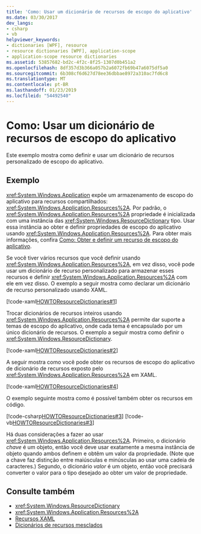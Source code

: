 ```yaml
---
title: 'Como: Usar um dicionário de recursos de escopo do aplicativo'
ms.date: 03/30/2017
dev_langs:
- csharp
- vb
helpviewer_keywords:
- dictionaries [WPF], resource
- resource dictionaries [WPF], application-scope
- application-scope resource dictionaries
ms.assetid: 53857682-bd2c-4f2c-8f25-1307d0b451a2
ms.openlocfilehash: 8df357d3b366a057b2a6072fb69b47a6075df5a0
ms.sourcegitcommit: 6b308cf6d627d78ee36dbbae8972a310ac7fd6c8
ms.translationtype: MT
ms.contentlocale: pt-BR
ms.lasthandoff: 01/23/2019
ms.locfileid: "54492540"
---
```

# <a name="how-to-use-an-application-scope-resource-dictionary"></a>Como: Usar um dicionário de recursos de escopo do aplicativo
Este exemplo mostra como definir e usar um dicionário de recursos personalizado de escopo do aplicativo.  
  
## <a name="example"></a>Exemplo  
 <xref:System.Windows.Application> expõe um armazenamento de escopo do aplicativo para recursos compartilhados: <xref:System.Windows.Application.Resources%2A>. Por padrão, o <xref:System.Windows.Application.Resources%2A> propriedade é inicializada com uma instância das <xref:System.Windows.ResourceDictionary> tipo. Usar essa instância ao obter e definir propriedades de escopo do aplicativo usando <xref:System.Windows.Application.Resources%2A>. Para obter mais informações, confira [Como: Obter e definir um recurso de escopo do aplicativo](https://msdn.microsoft.com/library/39e0420c-c9fc-47dc-8956-fdd95b214095).
  
 Se você tiver vários recursos que você definir usando <xref:System.Windows.Application.Resources%2A>, em vez disso, você pode usar um dicionário de recurso personalizado para armazenar esses recursos e definir <xref:System.Windows.Application.Resources%2A> com ele em vez disso. O exemplo a seguir mostra como declarar um dicionário de recurso personalizado usando XAML.
  
 [!code-xaml[HOWTOResourceDictionaries#1](../../../../samples/snippets/csharp/VS_Snippets_Wpf/HowToResourceDictionaries/CSharp/MyResourceDictionary.xaml#1)]  
  
 Trocar dicionários de recursos inteiros usando <xref:System.Windows.Application.Resources%2A> permite dar suporte a temas de escopo do aplicativo, onde cada tema é encapsulado por um único dicionário de recursos. O exemplo a seguir mostra como definir o <xref:System.Windows.ResourceDictionary>.  
  
 [!code-xaml[HOWTOResourceDictionaries#2](../../../../samples/snippets/csharp/VS_Snippets_Wpf/HowToResourceDictionaries/CSharp/App.xaml#2)]  
  
 A seguir mostra como você pode obter os recursos de escopo do aplicativo de dicionário de recursos exposto pelo <xref:System.Windows.Application.Resources%2A> em XAML.  
  
 [!code-xaml[HOWTOResourceDictionaries#4](../../../../samples/snippets/csharp/VS_Snippets_Wpf/HowToResourceDictionaries/CSharp/MainWindow.xaml#4)]  
  
 O exemplo seguinte mostra como é possível também obter os recursos em código.  
  
 [!code-csharp[HOWTOResourceDictionaries#3](../../../../samples/snippets/csharp/VS_Snippets_Wpf/HowToResourceDictionaries/CSharp/MainWindow.xaml.cs#3)]
 [!code-vb[HOWTOResourceDictionaries#3](../../../../samples/snippets/visualbasic/VS_Snippets_Wpf/HowToResourceDictionaries/VB/MainWindow.xaml.vb#3)]  
  
 Há duas considerações a fazer ao usar <xref:System.Windows.Application.Resources%2A>. Primeiro, o dicionário *chave* é um objeto, então você deve usar exatamente a mesma instância de objeto quando ambos definem e obtêm um valor da propriedade. (Note que a chave faz distinção entre maiúsculas e minúsculas ao usar uma cadeia de caracteres.) Segundo, o dicionário *valor* é um objeto, então você precisará converter o valor para o tipo desejado ao obter um valor de propriedade.  
  
## <a name="see-also"></a>Consulte também
- <xref:System.Windows.ResourceDictionary>
- <xref:System.Windows.Application.Resources%2A>
- [Recursos XAML](../../../../docs/framework/wpf/advanced/xaml-resources.md)
- [Dicionários de recursos mesclados](../../../../docs/framework/wpf/advanced/merged-resource-dictionaries.md)
